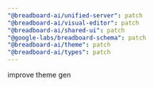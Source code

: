 ```yaml
---
"@breadboard-ai/unified-server": patch
"@breadboard-ai/visual-editor": patch
"@breadboard-ai/shared-ui": patch
"@google-labs/breadboard-schema": patch
"@breadboard-ai/theme": patch
"@breadboard-ai/types": patch
---
```


improve theme gen
